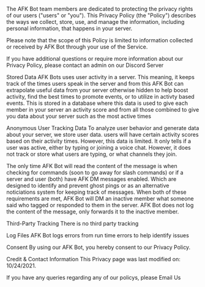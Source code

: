The AFK Bot team members are dedicated to protecting the privacy rights of our users ("users" or "you"). This Privacy Policy (the "Policy") describes the ways we collect, store, use, and manage the information, including personal information, that happens in your server.

Please note that the scope of this Policy is limited to information collected or received by AFK Bot through your use of the Service.

If you have additional questions or require more information about our Privacy Policy, please contact an admin on our Discord Server

Stored Data
AFK Bots uses user activity in a server. This meaning, it keeps track of the times users speak in the server and from this AFK Bot can extrapolate useful data from your server otherwise hidden to help boost activity, find the best times to promote events, or to utilize in activty based events. This is stored in a database where this data is used to give each member in your server an activity score and from all those combined to give you data about your server such as the most active times

Anonymous User Tracking Data
To analyze user behavior and generate data about your server, we store user data. users will have certain activity scores based on their activity times.  However, this data is limited. It only tells if a user was active, either by typing or joining a voice chat. However, it does not track or store what users are typing, or what channels they join.

The only time AFK Bot will read the content of the message is when checking for commands (soon to go away for slash commands) or if a server and user (both) have AFK DM messages enabled. Which are designed to identify and prevent ghost pings or as an alternative noticiations system for keeping track of messages. When both of these requirements are met, AFK Bot will DM an inactive member what someone said who tagged or responded to them in the server. AFK Bot does not log the content of the message, only forwards it to the inactive member.

Third-Party Tracking
There is no third party tracking


Log Files
AFK Bot logs errors from run time errors to help identify issues

Consent
By using our AFK Bot, you hereby consent to our Privacy Policy.


Credit & Contact Information
This Privacy page was last modified on: 10/24/2021.

If you have any queries regarding any of our policys, please Email Us

